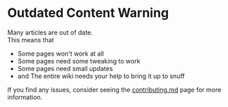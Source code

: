 # Outdated Content Warning

Many articles are out of date. \
This means that&#x20;

* Some pages won't work at all
* Some pages need some tweaking to work
* Some pages need small updates
* and The entire wiki needs your help to bring it up to snuff

If you find any issues, consider seeing the [contributing.md](contributing.md "mention") page for more information.

